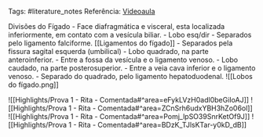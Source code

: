 Tags: #literature_notes 
Referência: [Videoaula](https://youtu.be/jQyPs0bFROU?si=JjhhpwwLYyPe5hjV)

Divisões do Fígado
	- Face diafragmática e visceral, esta localizada inferiormente, em contato com a vesícula biliar. 
	- Lobo esq/dir 
		- Separados pelo ligamento falciforme. [[Ligamentos do fígado]]
		- Separados pela fissura sagital esquerda (umbilical)
	- Lobo quadrado, na parte anteroinferior. 
		- Entre a fossa da vesícula e o ligamento venoso. 
	- Lobo caudado, na parte posterosuperior. 
		- Entre a veia cava inferior e o ligamento venoso. 
		- Separado do quadrado, pelo ligamento hepatoduodenal.
![[Lobos do fígado.png]]

![[Highlights/Prova 1 - Rita - Comentada#^area=eFykLVzH0adl0beGiIoAJ]]
![[Highlights/Prova 1 - Rita - Comentada#^area=ZCnSrh6udxYBH3hZo06ol]]
![[Highlights/Prova 1 - Rita - Comentada#^area=Pomj_lpSO39SnrKetOf9J]]
![[Highlights/Prova 1 - Rita - Comentada#^area=BDzK_TJlsKTar-y0kD_dB]]